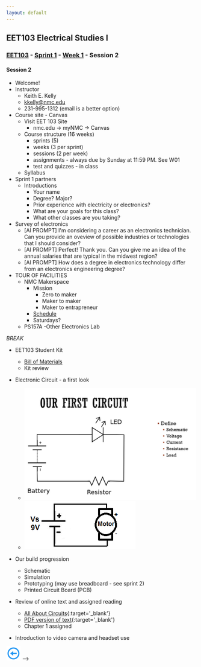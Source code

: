 ```yaml
---
layout: default
---
```


## EET103 Electrical Studies I

### [EET103](../../../) - [Sprint 1](../../) - [Week 1](../) - Session 2

#### **Session 2**

- Welcome! 
- Instructor
    - Keith E. Kelly
    - kkelly@nmc.edu
    - 231-995-1312 (email is a better option)
- Course site - Canvas  
    - Visit EET 103 Site
        - nmc.edu -> myNMC -> Canvas
    - Course structure (16 weeks)
        - sprints (5)
        - weeks (3 per sprint)
        - sessions (2 per week)
        - assignments - always due by Sunday at 11:59 PM. See W01
        - test and quizzes - in class
    - Syllabus
- Sprint 1 partners
    - Introductions
        - Your name
        - Degree? Major?
        - Prior experience with electricity or electronics?
        - What are your goals for this class?
        - What other classes are you taking?
- Survey of electronics
    - [AI PROMPT] I'm considering a career as an electronics technician. Can you provide an oveview of possible industries or technologies that I should consider?
    - [AI PROMPT] Perfect! Thank you. Can you give me an idea of the annual salaries that are typical in the midwest region?
    - [AI PROMPT] How does a degree in electronics technology differ from an electronics engineering degree?
- TOUR OF FACILITIES 
    - NMC Makerspace
        - Mission
            - Zero to maker
            - Maker to maker
            - Maker to entrapreneur
        - [Schedule](https://calendar.google.com/calendar/u/0/r?cid=Y185azMydGVtNGs5ZXRsMGVqMDQ0a2s5bGV0MEBncm91cC5jYWxlbmRhci5nb29nbGUuY29t)
        - Saturdays?
    - PS157A -Other Electronics Lab

*BREAK*

- EET103 Student Kit
    - [Bill of Materials](../../../hardware_kit/EET103_kit_BOM.pdf)
    - Kit review
    
- Electronic Circuit - a first look
    - ![led circuit](led_circuit.jpg)
    - ![dc motor](motor_circuit.png)

- Our build progression
    - Schematic
    - Simulation
    - Prototyping (may use breadboard - see sprint 2)
    - Printed Circuit Board (PCB)

- Review of online text and assigned reading
    - [All About Circuits](https://www.allaboutcircuits.com/textbook/direct-current/){:target='_blank'}
    - [PDF version of text](<../../../resources/All about circuits - DC.pdf>){:target='_blank'}
    - Chapter 1 assigned

- Introduction to video camera and headset use


[![back button](../../../back_button.png)](../) -->